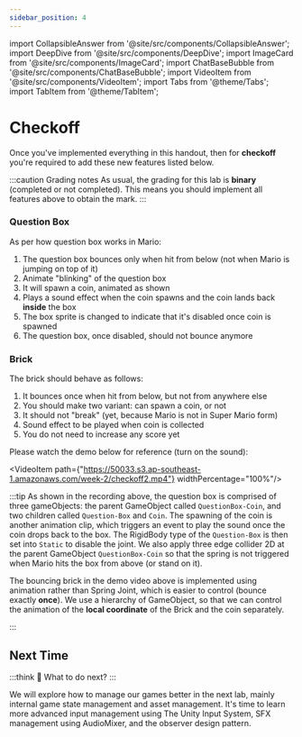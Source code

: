 ```yaml
---
sidebar_position: 4
---
```


import CollapsibleAnswer from '@site/src/components/CollapsibleAnswer';
import DeepDive from '@site/src/components/DeepDive';
import ImageCard from '@site/src/components/ImageCard';
import ChatBaseBubble from '@site/src/components/ChatBaseBubble';
import VideoItem from '@site/src/components/VideoItem';
import Tabs from '@theme/Tabs';
import TabItem from '@theme/TabItem';

# Checkoff

Once you've implemented everything in this handout, then for **checkoff** you're required to add these new features listed below.

:::caution Grading notes
As usual, the grading for this lab is **binary** (completed or not completed). This means you should implement <span className="orange-bold">all features</span> above to obtain the mark.
:::

### Question Box

As per how question box works in Mario:

1. The question box bounces only when hit from below (not when Mario is jumping on top of it)
2. Animate "blinking" of the question box
3. It will spawn a coin, animated as shown
4. Plays a sound effect when the coin spawns and the coin lands back **inside** the box
5. The box sprite is changed to indicate that it's disabled once coin is spawned
6. The question box, once disabled, should not bounce anymore

### Brick

The brick should behave as follows:

1. It bounces once when hit from below, but not from anywhere else
2. You should make two variant: can spawn a coin, or not
3. It should not "break" (yet, because Mario is not in Super Mario form)
4. Sound effect to be played when coin is collected
5. You do not need to increase any score yet

Please watch the demo below for reference (turn on the sound):

<VideoItem path={"https://50033.s3.ap-southeast-1.amazonaws.com/week-2/checkoff2.mp4"} widthPercentage="100%"/>

:::tip
As shown in the recording above, the question box is comprised of three gameObjects: the parent GameObject called `QuestionBox-Coin`, and two children called `Question-Box` and `Coin`. The spawning of the coin is another animation clip, which triggers an event to play the sound once the coin drops back to the box. The RigidBody type of the `Question-Box` is then set into `Static` to disable the joint. We also apply three edge collider 2D at the parent GameObject `QuestionBox-Coin` so that the spring is not triggered when Mario hits the box from above (or stand on it).

The bouncing brick in the demo video above is implemented using animation rather than Spring Joint, which is easier to control (bounce exactly **once**). We use a hierarchy of GameObject, so that we can control the animation of the **local coordinate** of the Brick and the coin separately.

:::

## Next Time

:::think 🤔
What to do next?
:::

We will explore how to manage our games better in the next lab, mainly internal game state management and asset management. It's time to learn more advanced input management using The Unity Input System, SFX management using AudioMixer, and the observer design pattern.
